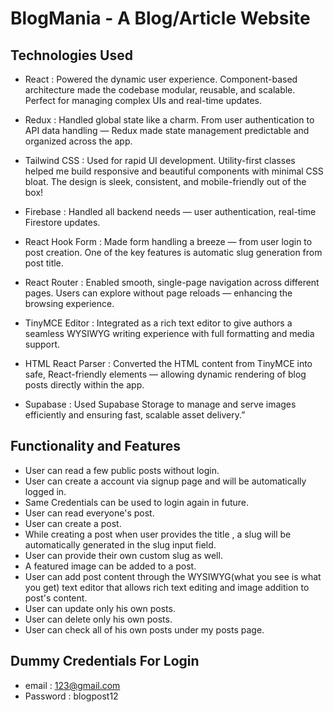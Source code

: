 # BlogMania - A Blog/Article Website

## Technologies Used

    
   * React : Powered the dynamic user experience. Component-based architecture made the codebase modular, reusable, and scalable. Perfect for managing complex UIs and real-time updates.

   * Redux : Handled global state like a charm. From user authentication to API data handling — Redux made state management predictable and organized across the app.

   * Tailwind CSS : Used for rapid UI development. Utility-first classes helped me build responsive and beautiful components with minimal CSS bloat. The design is sleek, consistent, and mobile-friendly out of the box!

   * Firebase : Handled all backend needs — user authentication, real-time Firestore updates.

   * React Hook Form : Made form handling a breeze — from user login to post creation. One of the key features is automatic slug generation from post title.

   * React Router : Enabled smooth, single-page navigation across different pages. Users can explore without page reloads — enhancing the browsing experience.

   * TinyMCE Editor : Integrated as a rich text editor to give authors a seamless WYSIWYG writing experience with full formatting and media support.

   * HTML React Parser : Converted the HTML content from TinyMCE into safe, React-friendly elements — allowing dynamic rendering of blog posts directly within the app.

   * Supabase : Used Supabase Storage to manage and serve images efficiently and ensuring fast, scalable asset delivery.”

## Functionality and Features

*  User can read a few public posts without login.
*  User can create a account via signup page and will be automatically logged in.
*  Same Credentials can be used to login again in future.
*  User can read everyone's post.
*  User can create a post.
*  While creating a post when user provides the title , a slug will be automatically generated in the slug input field. 
* User can provide their own custom slug as well.
*  A featured image can be added to a post.
*  User can add post content through the WYSIWYG(what you see is what you get) text editor that allows rich text editing and image addition to post's content.
* User can update only his own posts.
* User can delete only his own posts.
* User can check all of his own posts under my posts page.






## Dummy Credentials For Login

 * email : 123@gmail.com
 * Password : blogpost12


